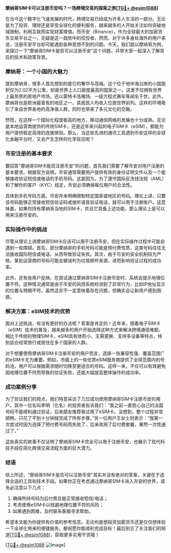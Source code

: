 **摩纳哥SIM卡可以注册币安吗？一场跨境交易的探索之旅[[TG💪+ @esim1088](https://t.me/s/esim1088)]**

在当今这个数字化飞速发展的时代，跨境交易已经成为许多人生活的一部分。无论是为了投资、理财还是享受全球化的便利服务，越来越多的人开始关注如何突破地域限制，利用互联网实现财富增值。而币安（Binance），作为全球最大的加密货币交易平台之一，无疑是这一趋势中的佼佼者。然而，对于许多身处海外的用户来说，注册币安平台却可能遇到各种意想不到的问题。今天，我们就以摩纳哥为例，来探讨一下“摩纳哥SIM卡是否可以注册币安”这个问题，并带大家一起深入了解背后的技术和政策背景。

### 摩纳哥：一个小国的大魅力

提到摩纳哥，很多人首先想到的是它的奢华与高端。这个位于地中海沿岸的小国面积仅为2.02平方公里，却是世界上人口密度最高的国家之一。这里不仅拥有世界上最昂贵的房地产市场，还以蒙特卡洛赌场、一级方程式赛车等闻名于世。此外，摩纳哥也是欧洲最富有的地区之一，其居民人均收入位居世界前列。这样的环境吸引了来自世界各地的高净值人群，同时也带来了多元文化的交融。

然而，在这样一个国际化程度极高的地方，移动通信网络的发展也十分成熟。无论是本地运营商提供的传统SIM卡，还是近年来兴起的电子SIM卡（eSIM），都能为用户提供稳定高效的连接体验。那么，当这些先进的通讯工具遇到币安这样的全球化金融平台时，又会产生怎样的化学反应呢？

### 币安注册的基本要求

要回答“摩纳哥SIM卡能否注册币安”的问题，首先我们需要了解币安对用户注册的基本要求。根据官方说明，币安通常需要用户提供有效的身份证明文件以及一个能够接收验证短信或电话的手机号码。这是因为，为了遵守国际反洗钱法规（AML）和了解你的客户（KYC）规定，币安必须确保每位用户的合法性。

具体到手机号码方面，币安并未明确限制特定国家或地区的号码。理论上讲，只要该号码能够正常接收短信验证码或接听语音验证电话，就可以用于注册账户。这意味着，如果你持有摩纳哥当地的SIM卡，并且它具备上述功能，那么理论上是可以用来注册币安的。

### 实际操作中的挑战

尽管从理论上讲摩纳哥SIM卡应该可以用于注册币安，但在实际操作过程中可能会遇到一些障碍。首先，部分摩纳哥的手机号码可能是预付费性质，这类号码往往无法接收国际短信或电话，从而导致验证失败。其次，由于币安的安全机制较为严格，某些运营商的号码可能会被误判为垃圾邮件来源，进而影响验证过程的成功率。

此外，还有些用户反映，在尝试通过摩纳哥SIM卡注册币安时，系统会提示地理位置不符。这种情况通常是由于币安的风控系统检测到了异常行为，比如IP地址显示的位置与预期不符。虽然这并不一定意味着存在问题，但确实会让新用户感到困惑。

### 解决方案：eSIM技术的优势

面对上述挑战，有没有更好的办法呢？答案是肯定的！近年来，随着电子SIM卡（eSIM）技术的普及，越来越多的用户开始选择这种方式来解决跨境通信难题。相比于传统的物理SIM卡，eSIM具有体积小、无需更换、支持多设备等特点，特别适合经常旅行或居住在多个国家的人群。

对于想要使用摩纳哥SIM卡注册币安的用户而言，选择一张兼容性强、覆盖范围广的eSIM卡尤为重要。例如，市面上的一些优质eSIM服务商提供了全球范围内的号码池，用户可以根据需求随时切换至更适合的号码。这样一来，不仅可以有效避免因地理位置不符而导致的验证失败，还能大幅提高整体操作的成功率。

### 成功案例分享

为了验证我们的观点，我们特意采访了几位成功使用摩纳哥SIM卡注册币安的用户。其中一位名叫李明（化名）的投资者告诉我们：“我之前一直担心自己的法国号码不能顺利通过验证，后来朋友推荐我试用了eSIM卡。没想到，整个过程非常顺畅，只花了不到十分钟就完成了所有步骤。”另一位用户王女士则表示：“我第一次尝试时因为选择了预付费号码而失败了，后来改用了后付费套餐，果然一次性通过了。”

这些真实的故事不仅证明了摩纳哥SIM卡完全可以用于注册币安，也展示了现代科技手段在简化跨境交易流程方面的巨大潜力。

### 结语

综上所述，“摩纳哥SIM卡是否可以注册币安”其实并没有绝对的答案，关键在于选择合适的工具和技术手段。如果你正在考虑通过摩纳哥SIM卡进入币安的世界，请务必注意以下几点：

1. 确保所持号码为后付费且能正常接收短信/电话；
2. 考虑使用eSIM卡以规避地理位置不符的风险；
3. 如果遇到困难，及时联系客服寻求帮助。

希望本文能为你提供有价值的参考信息。无论你是想投资加密货币还是仅仅想体验一下全球化带来的便捷服务，都祝愿你能顺利完成目标！最后别忘了关注我们的频道[[TG💪+ @esim1088](https://t.me/s/esim1088)]，获取更多实用干货哦！

[[TG💪+ @esim1088](https://t.me/s/esim1088) ![Image](https://i.postimg.cc/4NQfJmqS/Snipaste-2025-05-13-00-14-12.png)]